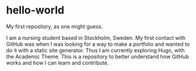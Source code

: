 # hello-world
My first repository, as one might guess.

I am a nursing student based in Stockholm, Sweden. My first contact with GitHub was when I was looking for a way to make a portfolio and wanted to do it with a static site generator. Thus I am currently exploring Hugo, with the Academic Theme. This is a repository to better understand how GitHub works and how I can learn and contribute.
